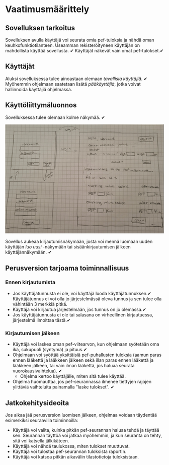 # Vaatimusmäärittely

## Sovelluksen tarkoitus

Sovelluksen avulla käyttäjä voi seurata omia pef-tuloksia ja nähdä oman keuhkofunktiotilanteen. Useamman rekisteröityneen käyttäjän on mahdollista käyttää sovellusta. &#10004; Käyttäjät näkevät vain omat pef-tulokset.&#10004;

## Käyttäjät

Aluksi sovelluksessa tulee ainoastaan olemaan _tavallisia käyttäjiä_. &#10004; Myöhemmin ohjelmaan saatetaan lisätä _pääkäyttäjiä_, jotka voivat hallinnoida käyttäjiä ohjelmassa.

## Käyttöliittymäluonnos
Sovelluksessa tulee olemaan kolme näkymää. &#10004;

![alt text](./kuvat/vaatimus.png)

Sovellus aukeaa kirjautumisnäkymään, josta voi mennä luomaan uuden käyttäjän _luo uusi_ -näkymään tai sisäänkirjautumisen jälkeen käyttäjännäkymään. &#10004;

## Perusversion tarjoama toiminnallisuus

### Ennen kirjautumista

- Jos käyttäjätunnusta ei ole, voi käyttäjä luoda käyttäjätunnuksen.&#10004; Käyttäjätunnus ei voi olla jo järjestelmässä oleva tunnus ja sen tulee olla vähintään 3 merkkiä pitkä.
- Käyttäjä voi kirjautua järjestelmään, jos tunnus on jo olemassa.&#10004;
- Jos käyttäjätunnusta ei ole tai salasana on virheellinen kirjautuessa, järjestelmä ilmoittaa tästä.&#10004;

### Kirjautumisen jälkeen

- Käyttäjä voi laskea oman pef-viitearvon, kun ohjelmaan syötetään oma ikä, sukupuoli (syntymä) ja pituus.&#10004;
- Ohjelmaan voi syöttää yksittäisiä pef-puhallusten tuloksia (aamun paras ennen lääkettä ja lääkkeen jälkeen sekä illan paras ennen lääkettä ja lääkkeen jälkeen, tai vain ilman lääkettä, jos haluaa seurata vuorokausivaihtelua). &#10004;
    - Ohjelma kertoo käyttäjälle, miten sitä tulee käyttää.
- Ohjelma huomauttaa, jos pef-seurannassa ilmenee tiettyjen rajojen ylittäviä vaihteluita painamalla "laske tulokset". &#10004;

## Jatkokehitysideoita

Jos aikaa jää perusversion luomisen jälkeen, ohjelmaa voidaan täydentää esimerkiksi seuraavilla toiminnoilla:

- Käyttäjä voi valita, kuinka pitkän pef-seurannan haluaa tehdä ja täyttää sen. Seurannan täyttöä voi jatkaa myöhemmin, ja kun seuranta on tehty, sitä voi katsella jälkikäteen.
- Käyttäjä voi nähdä taulukossa, miten tulokset muuttuvat.
- Käyttäjä voi tulostaa pef-seurannan tuloksista raportin.
- Käyttäjä voi katsoa pitkän aikavälin tilastotietoja tuloksistaan.